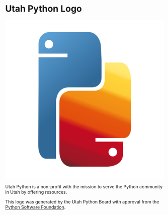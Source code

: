 # Utah Python Logo

![](utahpython.svg)


Utah Python is a non-profit with the mission to serve the Python community in Utah by offering resources.

This logo was generated by the Utah Python Board with approval from the [Python Software Foundation](https://www.python.org/community/logos/).
